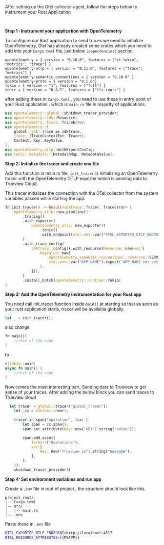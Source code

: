 &nbsp;

After setting up the Otel collector agent, follow the steps below to instrument your Rust Application

&nbsp;

**Step 1 : Instrument your application with OpenTelemetry**

To configure our Rust application to send traces we need to initialize OpenTelemetry, Otel has already created some crates which you need to add into your `Cargo.toml` file, just below `[dependencies]` section.

```
opentelemetry = { version = "0.18.0", features = ["rt-tokio", "metrics", "trace"] }
opentelemetry-otlp = { version = "0.11.0", features = ["trace", "metrics"] }
opentelemetry-semantic-conventions = { version = "0.10.0" }
opentelemetry-proto = { version = "0.1.0"}
tokio = { version = "1", features = ["full"] }
tonic = { version = "0.8.2", features = ["tls-roots"] }
```
after adding these in `Cargo.toml` , you need to use these in entry point of your Rust application , which is `main.rs` file in majority of applications. 

```rust
use opentelemetry::global::shutdown_tracer_provider;
use opentelemetry::sdk::Resource;
use opentelemetry::trace::TraceError;
use opentelemetry::{
    global, sdk::trace as sdktrace,
    trace::{TraceContextExt, Tracer},
    Context, Key, KeyValue,
};
use opentelemetry_otlp::WithExportConfig;
use tonic::metadata::{MetadataMap, MetadataValue};
```

**Step 2: Initialize the tracer and create env file**

Add this function in main.rs file, `init_tracer` is initializing an OpenTelemetry tracer with the OpenTelemetry OTLP exporter which is sending data to Trueview Cloud. 

This tracer initializes the connection with the OTel collector from the system variables passed while starting the app. 

```rust
fn init_tracer() -> Result<sdktrace::Tracer, TraceError> {
    opentelemetry_otlp::new_pipeline()
        .tracing()
        .with_exporter(
            opentelemetry_otlp::new_exporter()
                .tonic()
                .with_endpoint(std::env::var("OTEL_EXPORTER_OTLP_ENDPOINT").expect("OTEL_EXPORTER_OTLP_ENDPOINT not set")),
        )
        .with_trace_config(
            sdktrace::config().with_resource(Resource::new(vec![
                KeyValue::new(
                    opentelemetry_semantic_conventions::resource::SERVICE_NAME,
                    std::env::var("APP_NAME").expect("APP_NAME not set"),
                ),
            ])),
        )
        .install_batch(opentelemetry::runtime::Tokio)
}
```

**Step 3: Add the OpenTelemetry instrumentation for your Rust app**

You need call init_tracer function inside `main()` at starting so that as soon as your rust application starts, tracer will be available globally.
```rust 
let _ = init_tracer();
```

also change
```rust
fn main(){
    //rest of the code
}
```
to 
```rust
#[tokio::main]
async fn main() {
    //rest of the code
}
```

Now comes the most interesting part, Sending data to Trueview to get sense of your traces. After adding the below block you can send traces to Trueview cloud

```rust
  let tracer = global::tracer("global_tracer");
    let _cx = Context::new();
  
    tracer.in_span("operation", |cx| {
        let span = cx.span();
        span.set_attribute(Key::new("KEY").string("value"));

        span.add_event(
            format!("Operations"),
            vec![
                Key::new("Trueview is").string("Awesome"),
            ],
        );
    });
    shutdown_tracer_provider()
```

**Step 4: Set environment variables and run app**

Create a `.env` file in root of project , the structure should look like this.
```
project_root/
|-- Cargo.toml
|-- src/
|   |-- main.rs
|-- .env
```

Paste these in `.env` file 
```bash
OTEL_EXPORTER_OTLP_ENDPOINT=http://localhost:4317
OTEL_RESOURCE_ATTRIBUTES={{MYAPP}}
```
